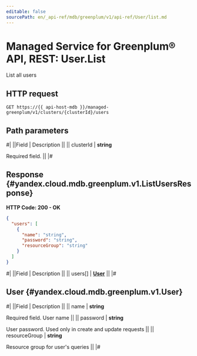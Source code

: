```yaml
---
editable: false
sourcePath: en/_api-ref/mdb/greenplum/v1/api-ref/User/list.md
---
```


# Managed Service for Greenplum® API, REST: User.List

List all users

## HTTP request

```
GET https://{{ api-host-mdb }}/managed-greenplum/v1/clusters/{clusterId}/users
```

## Path parameters

#|
||Field | Description ||
|| clusterId | **string**

Required field.  ||
|#

## Response {#yandex.cloud.mdb.greenplum.v1.ListUsersResponse}

**HTTP Code: 200 - OK**

```json
{
  "users": [
    {
      "name": "string",
      "password": "string",
      "resourceGroup": "string"
    }
  ]
}
```

#|
||Field | Description ||
|| users[] | **[User](#yandex.cloud.mdb.greenplum.v1.User)** ||
|#

## User {#yandex.cloud.mdb.greenplum.v1.User}

#|
||Field | Description ||
|| name | **string**

Required field. User name ||
|| password | **string**

User password. Used only in create and update requests ||
|| resourceGroup | **string**

Resource group for user's queries ||
|#